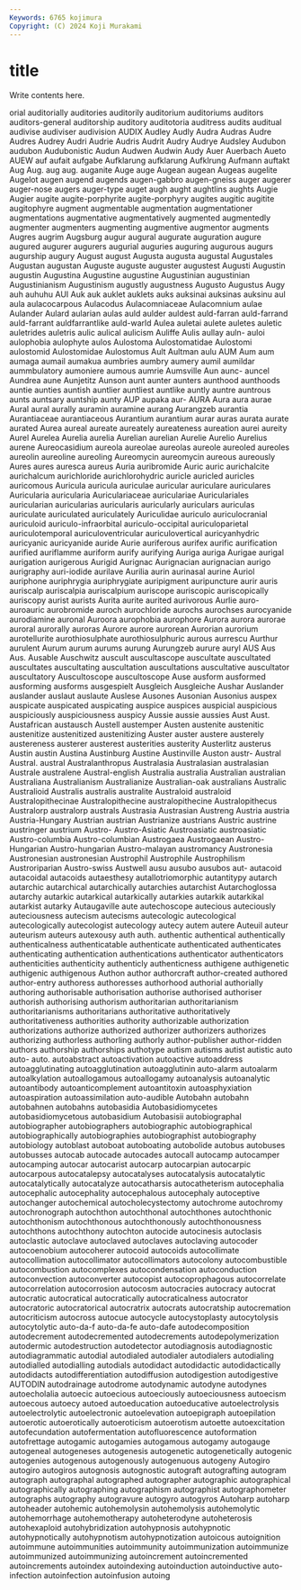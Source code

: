 ```yaml
---
Keywords: 6765 kojimura
Copyright: (C) 2024 Koji Murakami
---
```


# title

Write contents here.



orial auditorially auditories auditorily auditorium auditoriums
auditors auditors-general auditorship auditory auditotoria auditress audits auditual audivise audiviser
audivision AUDIX Audley Audly Audra Audras Audre Audres Audrey Audri
Audrie Audris Audrit Audry Audrye Audsley Audubon audubon Audubonistic Audun
Audwen Audwin Audy Auer Auerbach Aueto AUEW auf aufait aufgabe
Aufklarung aufklarung Aufklrung Aufmann auftakt Aug Aug. aug aug. auganite
Auge auge Augean augean Augeas augelite Augelot augen augend augends
augen-gabbro augen-gneiss auger augerer auger-nose augers auger-type auget augh aught
aughtlins aughts Augie Augier augite augite-porphyrite augite-porphyry augites augitic augitite
augitophyre augment augmentable augmentation augmentationer augmentations augmentative augmentatively augmented augmentedly
augmenter augmenters augmenting augmentive augmentor augments Augres augrim Augsburg augur
augural augurate auguration augure augured augurer augurers augurial auguries auguring
augurous augurs augurship augury August august Augusta augusta augustal Augustales
Augustan augustan Auguste auguste auguster augustest Augusti Augustin augustin Augustina
Augustine augustine Augustinian augustinian Augustinianism Augustinism augustly augustness Augusto Augustus
Augy auh auhuhu AUI Auk auk auklet auklets auks auksinai
auksinas auksinu aul aula aulacocarpous Aulacodus Aulacomniaceae Aulacomnium aulae Aulander
Aulard aularian aulas auld aulder auldest auld-farran auld-farrand auld-farrant auldfarrantlike
auld-warld Aulea auletai aulete auletes auletic auletrides auletris aulic aulical
aulicism Auliffe Aulis aullay auln- auloi aulophobia aulophyte aulos Aulostoma
Aulostomatidae Aulostomi aulostomid Aulostomidae Aulostomus Ault Aultman aulu AUM Aum
aum aumaga aumail aumakua aumbries aumbry aumery aumil aumildar aummbulatory
aumoniere aumous aumrie Aumsville Aun aunc- auncel Aundrea aune Aunjetitz
Aunson aunt aunter aunters aunthood aunthoods auntie aunties auntish auntlier
auntliest auntlike auntly auntre auntrous aunts auntsary auntship aunty AUP
aupaka aur- AURA Aura aura aurae Aural aural aurally auramin
auramine aurang Aurangzeb aurantia Aurantiaceae aurantiaceous Aurantium aurantium aurar auras
aurata aurate aurated Aurea aureal aureate aureately aureateness aureation aurei
aureity Aurel Aurelea Aurelia aurelia Aurelian aurelian Aurelie Aurelio Aurelius
aurene Aureocasidium aureola aureolae aureolas aureole aureoled aureoles aureolin aureoline
aureoling Aureomycin aureomycin aureous aureously Aures aures auresca aureus Auria
auribromide Auric auric aurichalcite aurichalcum aurichloride aurichlorohydric auricle auricled auricles
auricomous Auricula auricula auriculae auricular auriculare auriculares Auricularia auricularia Auriculariaceae
auriculariae Auriculariales auricularian auricularias auricularis auricularly auriculars auriculas auriculate auriculated
auriculately Auriculidae auriculo auriculocranial auriculoid auriculo-infraorbital auriculo-occipital auriculoparietal auriculotemporal auriculoventricular
auriculovertical auricyanhydric auricyanic auricyanide auride Aurie auriferous aurifex aurific aurification
aurified auriflamme auriform aurify aurifying Auriga auriga Aurigae aurigal aurigation
aurigerous Aurigid Aurignac Aurignacian aurignacian aurigo aurigraphy auri-iodide aurilave Aurilia
aurin aurinasal aurine Auriol auriphone auriphrygia auriphrygiate auripigment auripuncture aurir
auris auriscalp auriscalpia auriscalpium auriscope auriscopic auriscopically auriscopy aurist aurists
Aurita aurite aurited aurivorous Aurlie auro- auroauric aurobromide auroch aurochloride
aurochs aurochses aurocyanide aurodiamine auronal Auroora aurophobia aurophore Aurora aurora
aurorae auroral aurorally auroras Aurore aurore aurorean Aurorian aurorium aurotellurite
aurothiosulphate aurothiosulphuric aurous aurrescu Aurthur aurulent Aurum aurum aurums aurung
Aurungzeb aurure auryl AUS Aus Aus. Ausable Auschwitz auscult auscultascope
auscultate auscultated auscultates auscultating auscultation auscultations auscultative auscultator auscultatory Auscultoscope
auscultoscope Ause ausform ausformed ausforming ausforms ausgespielt Ausgleich Ausgleiche Aushar
Auslander auslander auslaut auslaute Auslese Ausones Ausonian Ausonius auspex auspicate
auspicated auspicating auspice auspices auspicial auspicious auspiciously auspiciousness auspicy Aussie
aussie aussies Aust Aust. Austafrican austausch Austell austemper Austen austenite
austenitic austenitize austenitized austenitizing Auster auster austere austerely austereness austerer
austerest austerities austerity Austerlitz austerus Austin austin Austina Austinburg Austine
Austinville Auston austr- Austral Austral. austral Australanthropus Australasia Australasian australasian
Australe australene Austral-english Australia australia Australian australian Australiana Australianism Australianize
Australian-oak australians Australic Australioid Australis australis australite Australoid australoid Australopithecinae
Australopithecine australopithecine Australopithecus Australorp australorp australs Austrasia Austrasian Austreng Austria
austria Austria-Hungary Austrian austrian Austrianize austrians Austric austrine austringer austrium
Austro- Austro-Asiatic Austroasiatic austroasiatic Austro-columbia Austro-columbian Austrogaea Austrogaean Austro-Hungarian Austro-hungarian
Austro-malayan austromancy Austronesia Austronesian austronesian Austrophil Austrophile Austrophilism Austroriparian Austro-swiss
Austwell ausu ausubo ausubos aut- autacoid autacoidal autacoids autaesthesy autallotriomorphic
autantitypy autarch autarchic autarchical autarchically autarchies autarchist Autarchoglossa autarchy autarkic
autarkical autarkically autarkies autarkik autarkikal autarkist autarky Autaugaville aute autechoscope
autecious auteciously auteciousness autecism autecisms autecologic autecological autecologically autecologist autecology
autecy autem autere Auteuil auteur auteurism auteurs autexousy auth auth.
authentic authentical authentically authenticalness authenticatable authenticate authenticated authenticates authenticating authentication
authentications authenticator authenticators authenticities authenticity authenticly authenticness authigene authigenetic authigenic
authigenous Authon author authorcraft author-created authored author-entry authoress authoresses authorhood
authorial authorially authoring authorisable authorisation authorise authorised authoriser authorish authorising
authorism authoritarian authoritarianism authoritarianisms authoritarians authoritative authoritatively authoritativeness authorities authority
authorizable authorization authorizations authorize authorized authorizer authorizers authorizes authorizing authorless
authorling authorly author-publisher author-ridden authors authorship authorships authotype autism autisms
autist autistic auto auto- auto. autoabstract autoactivation autoactive autoaddress autoagglutinating
autoagglutination autoagglutinin auto-alarm autoalarm autoalkylation autoallogamous autoallogamy autoanalysis autoanalytic autoantibody
autoanticomplement autoantitoxin autoasphyxiation autoaspiration autoassimilation auto-audible Autobahn autobahn autobahnen autobahns
autobasidia Autobasidiomycetes autobasidiomycetous autobasidium Autobasisii autobiographal autobiographer autobiographers autobiographic autobiographical
autobiographically autobiographies autobiographist autobiography autobiology autoblast autoboat autoboating autobolide autobus
autobuses autobusses autocab autocade autocades autocall autocamp autocamper autocamping autocar
autocarist autocarp autocarpian autocarpic autocarpous autocatalepsy autocatalyses autocatalysis autocatalytic autocatalytically
autocatalyze autocatharsis autocatheterism autocephalia autocephalic autocephality autocephalous autocephaly autoceptive autochanger
autochemical autocholecystectomy autochrome autochromy autochronograph autochthon autochthonal autochthones autochthonic autochthonism
autochthonous autochthonously autochthonousness autochthons autochthony autochton autocide autocinesis autoclasis autoclastic
autoclave autoclaved autoclaves autoclaving autocoder autocoenobium autocoherer autocoid autocoids autocollimate
autocollimation autocollimator autocollimators autocolony autocombustible autocombustion autocomplexes autocondensation autoconduction autoconvection
autoconverter autocopist autocoprophagous autocorrelate autocorrelation autocorrosion autocosm autocracies autocracy autocrat
autocratic autocratical autocratically autocraticalness autocrator autocratoric autocratorical autocratrix autocrats autocratship
autocremation autocriticism autocross autocue autocycle autocystoplasty autocytolysis autocytolytic auto-da-f auto-da-fe
auto-dafe autodecomposition autodecrement autodecremented autodecrements autodepolymerization autodermic autodestruction autodetector autodiagnosis
autodiagnostic autodiagrammatic autodial autodialed autodialer autodialers autodialing autodialled autodialling autodials
autodidact autodidactic autodidactically autodidacts autodifferentiation autodiffusion autodigestion autodigestive AUTODIN autodrainage
autodrome autodynamic autodyne autodynes autoecholalia autoecic autoecious autoeciously autoeciousness autoecism
autoecous autoecy autoed autoeducation autoeducative autoelectrolysis autoelectrolytic autoelectronic autoelevation autoepigraph
autoepilation autoerotic autoerotically autoeroticism autoerotism autoette autoexcitation autofecundation autofermentation autofluorescence
autoformation autofrettage autogamic autogamies autogamous autogamy autogauge autogeneal autogeneses autogenesis
autogenetic autogenetically autogenic autogenies autogenous autogenously autogenuous autogeny Autogiro autogiro
autogiros autognosis autognostic autograft autografting autogram autograph autographal autographed autographer
autographic autographical autographically autographing autographism autographist autographometer autographs autography autogravure
autogyro autogyros Autoharp autoharp autoheader autohemic autohemolysin autohemolysis autohemolytic autohemorrhage
autohemotherapy autoheterodyne autoheterosis autohexaploid autohybridization autohypnosis autohypnotic autohypnotically autohypnotism autohypnotization
autoicous autoignition autoimmune autoimmunities autoimmunity autoimmunization autoimmunize autoimmunized autoimmunizing autoincrement
autoincremented autoincrements autoindex autoindexing autoinduction autoinductive auto-infection autoinfection autoinfusion autoing
